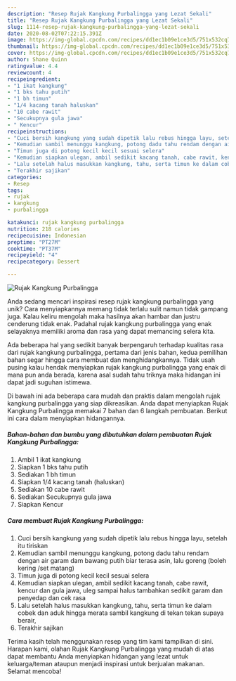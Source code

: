 ```yaml
---
description: "Resep Rujak Kangkung Purbalingga yang Lezat Sekali"
title: "Resep Rujak Kangkung Purbalingga yang Lezat Sekali"
slug: 1114-resep-rujak-kangkung-purbalingga-yang-lezat-sekali
date: 2020-08-02T07:22:15.391Z
image: https://img-global.cpcdn.com/recipes/dd1ec1b09e1ce3d5/751x532cq70/rujak-kangkung-purbalingga-foto-resep-utama.jpg
thumbnail: https://img-global.cpcdn.com/recipes/dd1ec1b09e1ce3d5/751x532cq70/rujak-kangkung-purbalingga-foto-resep-utama.jpg
cover: https://img-global.cpcdn.com/recipes/dd1ec1b09e1ce3d5/751x532cq70/rujak-kangkung-purbalingga-foto-resep-utama.jpg
author: Shane Quinn
ratingvalue: 4.4
reviewcount: 4
recipeingredient:
- "1 ikat kangkung"
- "1 bks tahu putih"
- "1 bh timun"
- "1/4 kacang tanah haluskan"
- "10 cabe rawit"
- "Secukupnya gula jawa"
- " Kencur"
recipeinstructions:
- "Cuci bersih kangkung yang sudah dipetik lalu rebus hingga layu, setelah itu tiriskan"
- "Kemudian sambil menunggu kangkung, potong dadu tahu rendam dengan air garam dam bawang putih biar terasa asin, lalu goreng (boleh kering /set matang)"
- "Timun juga di potong kecil kecil sesuai selera"
- "Kemudian siapkan ulegan, ambil sedikit kacang tanah, cabe rawit, kencur dan gula jawa, uleg sampai halus tambahkan sedikit garam dan penyedap dan cek rasa"
- "Lalu setelah halus masukkan kangkung, tahu, serta timun ke dalam cobek dan aduk hingga merata sambil kangkung di tekan tekan supaya berair,"
- "Terakhir sajikan"
categories:
- Resep
tags:
- rujak
- kangkung
- purbalingga

katakunci: rujak kangkung purbalingga 
nutrition: 218 calories
recipecuisine: Indonesian
preptime: "PT27M"
cooktime: "PT37M"
recipeyield: "4"
recipecategory: Dessert

---
```



![Rujak Kangkung Purbalingga](https://img-global.cpcdn.com/recipes/dd1ec1b09e1ce3d5/751x532cq70/rujak-kangkung-purbalingga-foto-resep-utama.jpg)

Anda sedang mencari inspirasi resep rujak kangkung purbalingga yang unik? Cara menyiapkannya memang tidak terlalu sulit namun tidak gampang juga. Kalau keliru mengolah maka hasilnya akan hambar dan justru cenderung tidak enak. Padahal rujak kangkung purbalingga yang enak selayaknya memiliki aroma dan rasa yang dapat memancing selera kita.



Ada beberapa hal yang sedikit banyak berpengaruh terhadap kualitas rasa dari rujak kangkung purbalingga, pertama dari jenis bahan, kedua pemilihan bahan segar hingga cara membuat dan menghidangkannya. Tidak usah pusing kalau hendak menyiapkan rujak kangkung purbalingga yang enak di mana pun anda berada, karena asal sudah tahu triknya maka hidangan ini dapat jadi suguhan istimewa.


Di bawah ini ada beberapa cara mudah dan praktis dalam mengolah rujak kangkung purbalingga yang siap dikreasikan. Anda dapat menyiapkan Rujak Kangkung Purbalingga memakai 7 bahan dan 6 langkah pembuatan. Berikut ini cara dalam menyiapkan hidangannya.

<!--inarticleads1-->

##### Bahan-bahan dan bumbu yang dibutuhkan dalam pembuatan Rujak Kangkung Purbalingga:

1. Ambil 1 ikat kangkung
1. Siapkan 1 bks tahu putih
1. Sediakan 1 bh timun
1. Siapkan 1/4 kacang tanah (haluskan)
1. Sediakan 10 cabe rawit
1. Sediakan Secukupnya gula jawa
1. Siapkan  Kencur




<!--inarticleads2-->

##### Cara membuat Rujak Kangkung Purbalingga:

1. Cuci bersih kangkung yang sudah dipetik lalu rebus hingga layu, setelah itu tiriskan
1. Kemudian sambil menunggu kangkung, potong dadu tahu rendam dengan air garam dam bawang putih biar terasa asin, lalu goreng (boleh kering /set matang)
1. Timun juga di potong kecil kecil sesuai selera
1. Kemudian siapkan ulegan, ambil sedikit kacang tanah, cabe rawit, kencur dan gula jawa, uleg sampai halus tambahkan sedikit garam dan penyedap dan cek rasa
1. Lalu setelah halus masukkan kangkung, tahu, serta timun ke dalam cobek dan aduk hingga merata sambil kangkung di tekan tekan supaya berair,
1. Terakhir sajikan




Terima kasih telah menggunakan resep yang tim kami tampilkan di sini. Harapan kami, olahan Rujak Kangkung Purbalingga yang mudah di atas dapat membantu Anda menyiapkan hidangan yang lezat untuk keluarga/teman ataupun menjadi inspirasi untuk berjualan makanan. Selamat mencoba!
